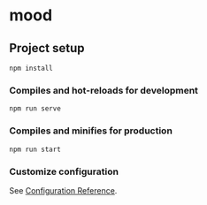 # mood

## Project setup
```
npm install
```

### Compiles and hot-reloads for development
```
npm run serve
```

### Compiles and minifies for production
```
npm run start
```

### Customize configuration
See [Configuration Reference](https://cli.vuejs.org/config/).

